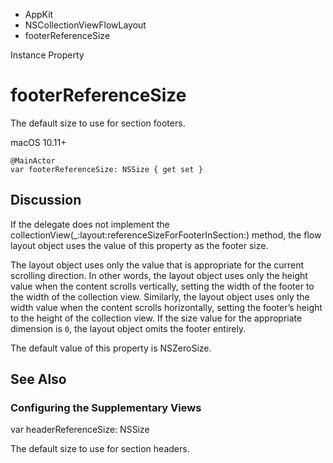 

- AppKit
- NSCollectionViewFlowLayout
-  footerReferenceSize 

Instance Property

# footerReferenceSize

The default size to use for section footers.

macOS 10.11+

``` source
@MainActor
var footerReferenceSize: NSSize { get set }
```

## Discussion

If the delegate does not implement the collectionView(_:layout:referenceSizeForFooterInSection:) method, the flow layout object uses the value of this property as the footer size.

The layout object uses only the value that is appropriate for the current scrolling direction. In other words, the layout object uses only the height value when the content scrolls vertically, setting the width of the footer to the width of the collection view. Similarly, the layout object uses only the width value when the content scrolls horizontally, setting the footer’s height to the height of the collection view. If the size value for the appropriate dimension is `0`, the layout object omits the footer entirely.

The default value of this property is NSZeroSize.

## See Also

### Configuring the Supplementary Views

var headerReferenceSize: NSSize

The default size to use for section headers.

